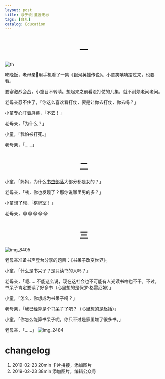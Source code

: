```yaml
---
layout: post
title: 与子说|童言无忌
tags: [育儿]
catalog: Education
---
```

# <center> 一

![th](https://user-images.githubusercontent.com/23351109/53287103-a5fc6a00-37b2-11e9-8395-753eb753098f.jpeg)

吃晚饭，老母亲用手机看了一集《银河英雄传说》。小童笑嘻嘻蹭过来，也要看。

要塞激烈会战，小童目不转睛。想起来之前看没打仗的几集，就不耐烦老问老问。

老母亲忍不住了，「你这么喜欢看打仗，要是让你去打仗，你去吗？」

小童专心盯着屏幕，「不去！」

老母亲，「为什么？」

小童，「我怕被打死。」

老母亲，「......」

# <center> 二

小童，「妈妈，为什么[书虫部落](https://mp.weixin.qq.com/mp/profile_ext?action=home&__biz=MjM5NDQxMDk2Mg==&scene=124#wechat_redirect)大部分都是女的？」

老母亲，「咦，你也发现了？那你说哪里男的多？」

小童想了想，「棋牌室！」

老母亲，😂😂😂😂😂

# <center> 三
![img_8405](https://user-images.githubusercontent.com/23351109/53287263-9da52e80-37b4-11e9-9aba-7e5cf0bf8a1a.jpg)

老母亲准备书声登台分享的题目：《书呆子改变世界》。

小童，「什么是书呆子？是只读书的人吗？」

老母亲，「呃......不能这么说，现在这社会也不可能有人光读书啥也不干。不过，书呆子肯定要读了好多书（心里想的是保罗·格雷厄姆）」

小童，「怎么，你想成为书呆子吗？」

老母亲，「我已经算是个书呆子了吧？（心里想的是赵括）」

小童，「你怎么能算书呆子呢，你只不过是家里堆了很多书。」

老母亲，「......」
![img_2484](https://user-images.githubusercontent.com/23351109/53287165-3aff6300-37b3-11e9-82f5-890bea0097f0.JPG)

# changelog

1. 2019-02-23 20min 卡片拼接，添加图片
2. 2019-02-23 38min 添加图片，编辑公众号
